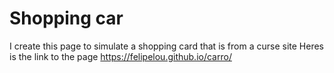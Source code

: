 # Shopping car
I create this page to simulate a shopping card that is from a curse site
Heres is the link to the page  https://felipelou.github.io/carro/

